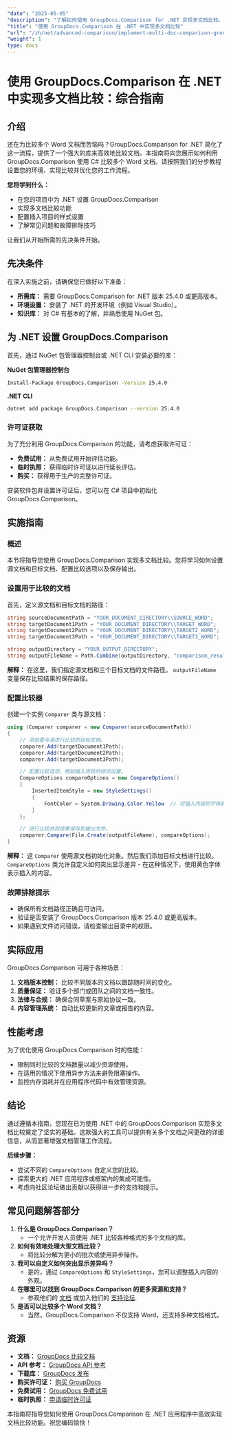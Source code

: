```yaml
---
"date": "2025-05-05"
"description": "了解如何使用 GroupDocs.Comparison for .NET 实现多文档比较。本指南涵盖设置、配置和实际应用。"
"title": "使用 GroupDocs.Comparison 在 .NET 中实现多文档比较"
"url": "/zh/net/advanced-comparison/implement-multi-doc-comparison-groupdocs-net/"
"weight": 1
type: docs
---
```

# 使用 GroupDocs.Comparison 在 .NET 中实现多文档比较：综合指南

## 介绍

还在为比较多个 Word 文档而苦恼吗？GroupDocs.Comparison for .NET 简化了这一流程，提供了一个强大的库来高效地比较文档。本指南将向您展示如何利用 GroupDocs.Comparison 使用 C# 比较多个 Word 文档。请按照我们的分步教程设置您的环境、实现比较并优化您的工作流程。

**您将学到什么：**
- 在您的项目中为 .NET 设置 GroupDocs.Comparison
- 实现多文档比较功能
- 配置插入项目的样式设置
- 了解常见问题和故障排除技巧

让我们从开始所需的先决条件开始。

## 先决条件

在深入实施之前，请确保您已做好以下准备：
- **所需库：** 需要 GroupDocs.Comparison for .NET 版本 25.4.0 或更高版本。
- **环境设置：** 安装了 .NET 的开发环境（例如 Visual Studio）。
- **知识库：** 对 C# 有基本的了解，并熟悉使用 NuGet 包。

## 为 .NET 设置 GroupDocs.Comparison

首先，通过 NuGet 包管理器控制台或 .NET CLI 安装必要的库：

**NuGet 包管理器控制台**
```bash
Install-Package GroupDocs.Comparison -Version 25.4.0
```

**.NET CLI**
```bash
dotnet add package GroupDocs.Comparison --version 25.4.0
```

### 许可证获取

为了充分利用 GroupDocs.Comparison 的功能，请考虑获取许可证：
- **免费试用：** 从免费试用开始评估功能。
- **临时执照：** 获得临时许可证以进行延长评估。
- **购买：** 获得用于生产的完整许可证。

安装软件包并设置许可证后，您可以在 C# 项目中初始化 GroupDocs.Comparison。

## 实施指南

### 概述
本节将指导您使用 GroupDocs.Comparison 实现多文档比较。您将学习如何设置源文档和目标文档、配置比较选项以及保存输出。

### 设置用于比较的文档
首先，定义源文档和目标文档的路径：
```csharp
string sourceDocumentPath = "YOUR_DOCUMENT_DIRECTORY\\SOURCE_WORD";
string targetDocument1Path = "YOUR_DOCUMENT_DIRECTORY\\TARGET_WORD";
string targetDocument2Path = "YOUR_DOCUMENT_DIRECTORY\\TARGET2_WORD";
string targetDocument3Path = "YOUR_DOCUMENT_DIRECTORY\\TARGET3_WORD";

string outputDirectory = "YOUR_OUTPUT_DIRECTORY";
string outputFileName = Path.Combine(outputDirectory, "comparison_result.docx");
```
**解释：** 在这里，我们指定源文档和三个目标文档的文件路径。 `outputFileName` 变量保存比较结果的保存路径。

### 配置比较器
创建一个实例 `Comparer` 类与源文档：
```csharp
using (Comparer comparer = new Comparer(sourceDocumentPath))
{
    // 添加要与源进行比较的目标文档。
    comparer.Add(targetDocument1Path);
    comparer.Add(targetDocument2Path);
    comparer.Add(targetDocument3Path);

    // 配置比较选项，例如插入项目的样式设置。
    CompareOptions compareOptions = new CompareOptions()
    {
        InsertedItemStyle = new StyleSettings()
        {
            FontColor = System.Drawing.Color.Yellow  // 将插入内容的字体颜色设置为黄色。
        }
    };

    // 进行比较并将结果保存到输出文件。
    comparer.Compare(File.Create(outputFileName), compareOptions);
}
```
**解释：** 这 `Comparer` 使用源文档初始化对象。然后我们添加目标文档进行比较。 `CompareOptions` 类允许自定义如何突出显示差异 - 在这种情况下，使用黄色字体表示插入的内容。

### 故障排除提示
- 确保所有文档路径正确且可访问。
- 验证是否安装了 GroupDocs.Comparison 版本 25.4.0 或更高版本。
- 如果遇到文件访问错误，请检查输出目录中的权限。

## 实际应用
GroupDocs.Comparison 可用于各种场景：
1. **文档版本控制：** 比较不同版本的文档以跟踪随时间的变化。
2. **质量保证：** 验证多个部门或团队之间的文档一致性。
3. **法律与合规：** 确保合同草案与原始协议一致。
4. **内容管理系统：** 自动比较更新的文章或报告的内容。

## 性能考虑
为了优化使用 GroupDocs.Comparison 时的性能：
- 限制同时比较的文档数量以减少资源使用。
- 在适用的情况下使用异步方法来避免阻塞操作。
- 监控内存消耗并在应用程序代码中有效管理资源。

## 结论
通过遵循本指南，您现在已为使用 .NET 中的 GroupDocs.Comparison 实现多文档比较奠定了坚实的基础。这款强大的工具可以提供有关多个文档之间更改的详细信息，从而显著增强文档管理工作流程。

**后续步骤：**
- 尝试不同的 `CompareOptions` 自定义您的比较。
- 探索更大的 .NET 应用程序或框架内的集成可能性。
- 考虑向社区论坛做出贡献以获得进一步的支持和提示。

## 常见问题解答部分
1. **什么是 GroupDocs.Comparison？**
   - 一个允许开发人员使用 .NET 比较各种格式的多个文档的库。
2. **如何有效地处理大型文档比较？**
   - 将比较分解为更小的批次或使用异步操作。
3. **我可以自定义如何突出显示差异吗？**
   - 是的，通过 `CompareOptions` 和 `StyleSettings`，您可以调整插入内容的外观。
4. **在哪里可以找到 GroupDocs.Comparison 的更多资源和支持？**
   - 参观他们的 [文档](https://docs.groupdocs.com/comparison/net/) 或加入他们的 [支持论坛](https://forum。groupdocs.com/c/comparison/).
5. **是否可以比较多个 Word 文档？**
   - 当然，GroupDocs.Comparison 不仅支持 Word，还支持多种文档格式。

## 资源
- **文档：** [GroupDocs 比较文档](https://docs.groupdocs.com/comparison/net/)
- **API 参考：** [GroupDocs API 参考](https://reference.groupdocs.com/comparison/net/)
- **下载库：** [GroupDocs 发布](https://releases.groupdocs.com/comparison/net/)
- **购买许可证：** [购买 GroupDocs](https://purchase.groupdocs.com/buy)
- **免费试用：** [GroupDocs 免费试用](https://releases.groupdocs.com/comparison/net/)
- **临时执照：** [申请临时许可证](https://purchase.groupdocs.com/temporary-license/)

本指南将指导您如何使用 GroupDocs.Comparison 在 .NET 应用程序中高效实现文档比较功能。祝您编码愉快！